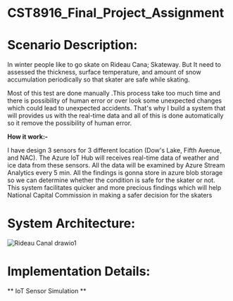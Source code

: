 # CST8916_Final_Project_Assignment

# Scenario Description:

In winter people like to go skate on Rideau Cana; Skateway. But It need to assessed the thickness, surface temperature, and amount of snow accumulation periodically so that skater are safe while skating.

Most of this test are done manually .This process take too much time and there is possibility of human error or over look some unexpected changes which could lead to unexpected accidents. That's why I build a system that will provides us with the real-time data and all of this is done automatically so it remove the possibility of human error.

**How it work:-**

I have design 3 sensors for 3 different location (Dow's Lake, Fifth Avenue, and NAC).
The Azure IoT Hub will receives real-time data of weather and ice data from these sensors.
All the data will be examined by Azure Stream Analytics every 5 min.
All the findings is gonna store in azure blob storage so we can determine whether the condition is safe for the skater or not.
This system facilitates quicker and more precious findings which will help National Capital Commission in making a safer decision for the skaters

# System Architecture:
![Rideau Canal drawio1](https://github.com/user-attachments/assets/0a95f3e8-77fe-45ee-a4fe-9c9e436c3994)

# Implementation Details:
** IoT Sensor Simulation **



